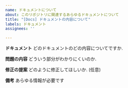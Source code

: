 ```yaml
---
name: ドキュメントについて
about: このリポジトリに関連するあらゆるドキュメントについて
title: "[Docs] ドキュメントの内容について"
labels: ドキュメント
assignees: ''

---
```


**ドキュメント**
どのドキュメントのどの内容についてですか.

**問題の内容**
どういう部分がわかりにくいのか.

**修正の提案**
どのように修正してほしいか. (任意)

**備考**
あらゆる情報が必要です
